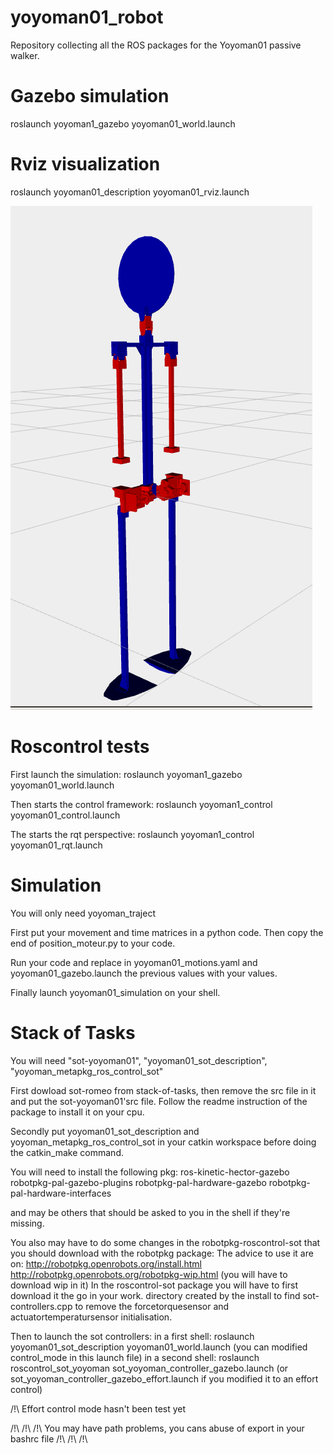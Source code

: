# yoyoman01_robot
Repository collecting all the ROS packages for the Yoyoman01 passive walker.

Gazebo simulation
=================
roslaunch yoyoman1_gazebo yoyoman01_world.launch

Rviz visualization
==================

roslaunch yoyoman01_description yoyoman01_rviz.launch

![alt text](https://raw.githubusercontent.com/Gepetto/yoyoman01_robot/master/yoyoman01_description/doc/YoyomanTheFirst.png)

Roscontrol tests
================
First launch the simulation:
roslaunch yoyoman1_gazebo yoyoman01_world.launch

Then starts the control framework:
roslaunch yoyoman1_control yoyoman01_control.launch

The starts the rqt perspective:
roslaunch yoyoman1_control yoyoman01_rqt.launch

Simulation
================
You will only need yoyoman_traject

First put your movement and time matrices in a python code. Then copy the end of position_moteur.py to your code.

Run your code and replace in yoyoman01_motions.yaml and yoyoman01_gazebo.launch the previous values with your values. 

Finally launch yoyoman01_simulation on your shell.

Stack of Tasks
================
You will need "sot-yoyoman01", "yoyoman01_sot_description", "yoyoman_metapkg_ros_control_sot"

First dowload sot-romeo from stack-of-tasks, then remove the src file in it and put the sot-yoyoman01'src file. Follow the readme instruction of the package to install it on your cpu.

Secondly put yoyoman01_sot_description and yoyoman_metapkg_ros_control_sot in your catkin workspace before doing the catkin_make command.

You will need to install the following pkg:
ros-kinetic-hector-gazebo
robotpkg-pal-gazebo-plugins
robotpkg-pal-hardware-gazebo
robotpkg-pal-hardware-interfaces

and may be others that should be asked to you in the shell if they're missing.

You also may have to do some changes in the robotpkg-roscontrol-sot that you should download with the robotpkg package: The advice to use it are on:
http://robotpkg.openrobots.org/install.html
http://robotpkg.openrobots.org/robotpkg-wip.html (you will have to download wip in it)
In the roscontrol-sot package you will have to first download it the go in your work. directory created by the install to find sot-controllers.cpp to remove the forcetorquesensor and actuatortemperatursensor initialisation.

Then to launch the sot controllers:
in a first shell: roslaunch yoyoman01_sot_description yoyoman01_world.launch 
(you can modified control_mode in this launch file)
in a second shell: roslaunch roscontrol_sot_yoyoman sot_yoyoman_controller_gazebo.launch  (or sot_yoyoman_controller_gazebo_effort.launch if you modified it to an effort control)

/!\ Effort control mode hasn't been test yet

/!\ /!\ /!\ You may have path problems, you cans abuse of export in your bashrc file /!\ /!\ /!\ 
